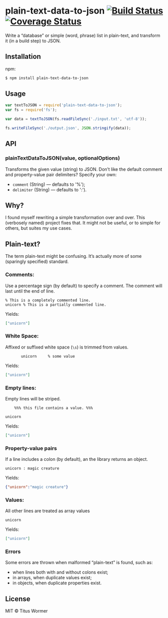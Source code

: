# plain-text-data-to-json [![Build Status](https://travis-ci.org/wooorm/plain-text-data-to-json.svg?branch=master)](https://travis-ci.org/wooorm/plain-text-data-to-json) [![Coverage Status](https://img.shields.io/coveralls/wooorm/plain-text-data-to-json.svg)](https://coveralls.io/r/wooorm/plain-text-data-to-json?branch=master)

Write a “database” or simple (word, phrase) list in plain-text, and transform it (in a build step) to JSON.

## Installation

npm:
```sh
$ npm install plain-text-data-to-json
```

## Usage

```js
var textToJSON = require('plain-text-data-to-json');
var fs = require('fs');

var data = textToJSON(fs.readFileSync('./input.txt', 'utf-8'));

fs.writeFileSync('./output.json', JSON.stringify(data));
```

## API

### plainTextDataToJSON(value, optionalOptions)

Transforms the given value (string) to JSON.
Don’t like the default comment and property-value pair delimiters? Specify your own:

- `comment` (String) — defaults to '%');
- `delimiter` (String) — defaults to ':').

## Why?

I found myself rewriting a simple transformation over and over. This (verbosely named) project fixes that. It might not be useful, or to simple for others, but suites my use cases.

## Plain-text?

The term plain-text might be confusing. It’s actually more of some (sparingly specified) standard.

### Comments:

Use a percentage sign (by default) to specify a comment. The comment will last until the end of line.

```
% This is a completely commented line.
unicorn % This is a partially commented line.
```

Yields:

```json
["unicorn"]
```

### White Space:

Affixed or suffixed white space (`\s`) is trimmed from values.

```
       unicorn     % some value
```

Yields:

```json
["unicorn"]
```

### Empty lines:

Empty lines will be striped.

```
    %%% this file contains a value. %%%    

unicorn
```

Yields:

```json
["unicorn"]
```

### Property-value pairs

If a line includes a colon (by default), an the library returns an object.

```
unicorn : magic creature
```

Yields:

```json
{"unicorn":"magic creature"}
```

### Values:

All other lines are treated as array values

```
unicorn
```

Yields:

```json
["unicorn"]
```

### Errors

Some errors are thrown when malformed “plain-text” is found, such as:
- when lines both with and without colons exist;
- in arrays, when duplicate values exist;
- in objects, when duplicate properties exist.

## License

MIT © Titus Wormer
